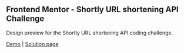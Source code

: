 ## Frontend Mentor - Shortly URL shortening API Challenge

Design preview for the Shortly URL shortening API coding challenge.

[Demo](https://url-shortener-am.netlify.app/) | [Solution page](https://www.frontendmentor.io/solutions/url-shortening-api-landing-page-a6DM30LLH)